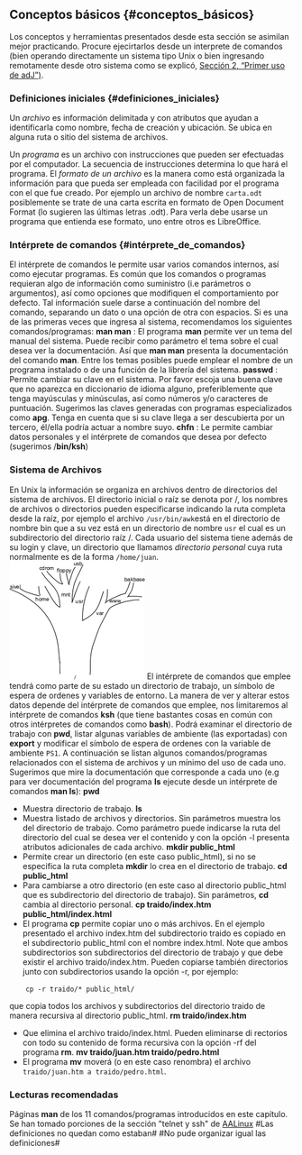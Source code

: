 ## Conceptos básicos {#conceptos_básicos}

Los conceptos y herramientas presentados desde esta sección se asimilan mejor practicando. 
Procure ejecirtarlos desde un interprete de comandos (bien operando directamente un sistema tipo Unix o
bien ingresando remotamente desde otro sistema como se explicó, 
[Sección 2, “Primer uso de adJ”)](http://socrates.io/#Agp1DEK).

### Definiciones iniciales {#definiciones_iniciales}

Un *archivo* es información delimitada y con atributos que ayudan a identificarla como nombre, 
fecha de creación y ubicación. Se ubica en alguna ruta o sitio del sistema de archivos.

Un *programa* es un archivo con instrucciones que pueden ser efectuadas por el computador. 
La secuencia de instrucciones determina lo que hará el programa.
El *formato de un archivo* es la manera como está organizada la información para que 
pueda ser empleada con facilidad por el programa con el que fue creado. 
Por ejemplo un archivo de nombre ```carta.odt``` posiblemente se trate de una carta escrita en 
formato de Open Document Format (lo sugieren las últimas letras .odt). 
Para verla debe usarse un programa que entienda ese formato, uno entre otros es LibreOffice.

### Intérprete de comandos {#intérprete_de_comandos}

El intérprete de comandos le permite usar varios comandos internos, así como ejecutar programas. 
Es común que los comandos o programas requieran algo de información como suministro 
(i.e parámetros o argumentos), así como opciones que modifiquen el comportamiento por defecto. 
Tal información suele darse a continuación del nombre del comando, 
separando un dato o una opción de otra con espacios. Si es una de las primeras veces que ingresa al sistema, 
recomendamos los siguientes comandos/programas:
**man man**
:   El programa **man** permite ver un tema del manual del sistema. Puede recibir 
como parámetro el tema sobre el cual desea ver la documentación. Así que **man man** 
presenta la documentación del comando **man**. Entre los temas posibles puede emplear el 
nombre de un programa instalado o de una función de la librería del sistema.
**passwd**
: Permite cambiar su clave en el sistema. Por favor escoja una buena clave que no aparezca en diccionario de idioma alguno, preferiblemente que tenga mayúsculas y minúsculas, así como números y/o caracteres de puntuación. Sugerimos las claves generadas con programas especializados como **apg**. Tenga en cuenta que si su clave llega a ser descubierta por un tercero, él/ella podría actuar a nombre suyo.
**chfn**
: Le permite cambiar datos personales y el intérprete de comandos que desea por defecto (sugerimos /**bin/ksh**)

### Sistema de Archivos

En Unix la información se organiza en archivos dentro de directorios del sistema de archivos. 
El directorio inicial o raíz se denota por /, los nombres de archivos o directorios pueden especificarse 
indicando la ruta completa desde la raíz, por ejemplo el archivo ``` /usr/bin/awk ```está en el 
directorio de nombre bin que a su vez está en un directorio de nombre ```usr``` el cual es un subdirectorio 
del directorio raíz /. Cada usuario del sistema tiene además de su login y clave, un directorio que 
llamamos *directorio personal* cuya ruta normalmente es de la forma ```/home/juan```.
![Sistema de archivos](img/arbol-archivos.png)
El intérprete de comandos que emplee tendrá como parte de su estado un directorio de trabajo, 
un símbolo de espera de ordenes y variables de entorno. La manera de ver y alterar estos datos 
depende del intérprete de comandos que emplee, nos limitaremos al intérprete de comandos **ksh** 
(que tiene bastantes cosas en común con otros intérpretes de comandos como **bash**).
Podrá examinar el directorio de trabajo con **pwd**, listar algunas variables 
de ambiente (las exportadas) con **export** y modificar el símbolo de espera de ordenes con 
la variable de ambiente ```PS1```.
A continuación se listan algunos comandos/programas relacionados con el sistema de archivos y 
un mínimo del uso de cada uno. Sugerimos que mire la documentación que corresponde a cada uno 
(e.g para ver documentación del programa **ls** ejecute desde un intérprete de comandos **man ls**):
**pwd**
  - Muestra directorio de trabajo.
**ls**
  - Muestra listado de archivos y directorios. Sin parámetros muestra los del directorio de trabajo. Como parámetro puede indicarse la ruta del directorio del cual se desea ver el contenido y con la opción -l presenta atributos adicionales de cada archivo.
**mkdir public_html**
  - Permite crear un directorio (en este caso public_html), si no se especifica la ruta completa **mkdir** lo crea en el directorio de trabajo.
**cd public_html**
  - Para cambiarse a otro directorio (en este caso al directorio public_html que es subdirectorio del directorio de trabajo). Sin parámetros, **cd** cambia al directorio personal.
**cp traido/index.htm public_html/index.html**
  - El programa **cp** permite copiar uno o más archivos. En el ejemplo presentado el archivo index.htm del subdirectorio traido es copiado en el subdirectorio public_html con el nombre index.html. Note que ambos subdirectorios son subdirectorios del directorio  de trabajo y que debe existir el archivo traido/index.htm. Pueden copiarse también directorios  junto con subdirectorios usando la opción -r, por ejemplo:
```
    cp -r traido/* public_html/
```
que copia todos los archivos y subdirectorios del directorio traido de manera recursiva al 
directorio public_html.
**rm traido/index.htm**
  - Que elimina el archivo traido/index.html. Pueden eliminarse di  rectorios con todo su contenido de forma recursiva con la opción -rf del programa **rm**.
**mv traido/juan.htm traido/pedro.html**
  - El programa **mv** moverá (o en este caso renombra) el archivo ```traido/juan.htm a traido/pedro.html```.

### Lecturas recomendadas

Páginas **man** de los 11 comandos/programas introducidos en este capítulo.
Se han tomado porciones de la sección "telnet y ssh" de 
[AALinux](http://structio.sourceforge.net/guias/AA_Linux_colegio/)
#Las definiciones no quedan como estaban#
#No pude organizar igual las definiciones#




 

 
